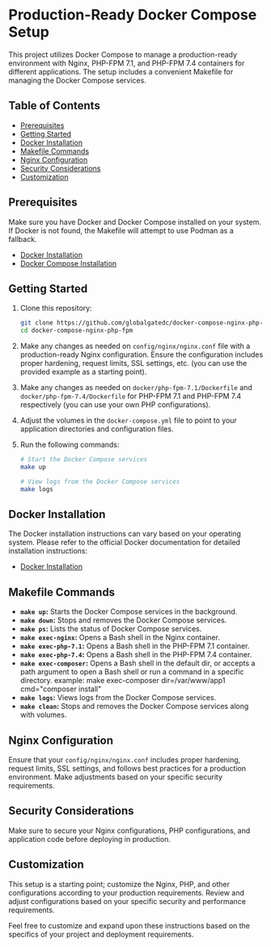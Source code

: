 # Production-Ready Docker Compose Setup

This project utilizes Docker Compose to manage a production-ready environment with Nginx, PHP-FPM 7.1, and PHP-FPM 7.4 containers for different applications. The setup includes a convenient Makefile for managing the Docker Compose services.

## Table of Contents

- [Prerequisites](#prerequisites)
- [Getting Started](#getting-started)
- [Docker Installation](#docker-installation)
- [Makefile Commands](#makefile-commands)
- [Nginx Configuration](#nginx-configuration)
- [Security Considerations](#security-considerations)
- [Customization](#customization)

## Prerequisites

Make sure you have Docker and Docker Compose installed on your system. If Docker is not found, the Makefile will attempt to use Podman as a fallback.

- [Docker Installation](https://docs.docker.com/get-docker/)
- [Docker Compose Installation](https://docs.docker.com/compose/install/)

## Getting Started

1. Clone this repository:

   ```bash
   git clone https://github.com/globalgatedc/docker-compose-nginx-php-fpm.git
   cd docker-compose-nginx-php-fpm
   ```

2. Make any changes as needed on `config/nginx/nginx.conf` file with a production-ready Nginx configuration. Ensure the configuration includes proper hardening, request limits, SSL settings, etc. (you can use the provided example as a starting point).

3. Make any changes as needed on `docker/php-fpm-7.1/Dockerfile` and `docker/php-fpm-7.4/Dockerfile` for PHP-FPM 7.1 and PHP-FPM 7.4 respectively (you can use your own PHP configurations).

4. Adjust the volumes in the `docker-compose.yml` file to point to your application directories and configuration files.

5. Run the following commands:

   ```bash
   # Start the Docker Compose services
   make up

   # View logs from the Docker Compose services
   make logs
   ```

## Docker Installation

The Docker installation instructions can vary based on your operating system. Please refer to the official Docker documentation for detailed installation instructions:

- [Docker Installation](https://docs.docker.com/get-docker/)

## Makefile Commands

- **`make up`:** Starts the Docker Compose services in the background.
- **`make down`:** Stops and removes the Docker Compose services.
- **`make ps`:** Lists the status of Docker Compose services.
- **`make exec-nginx`:** Opens a Bash shell in the Nginx container.
- **`make exec-php-7.1`:** Opens a Bash shell in the PHP-FPM 7.1 container.
- **`make exec-php-7.4`:** Opens a Bash shell in the PHP-FPM 7.4 container.
- **`make exec-composer`:** Opens a Bash shell in the default dir, or accepts a path argument to open a Bash shell or run a command in a specific directory. example: make exec-composer dir=/var/www/app1 cmd="composer install"
- **`make logs`:** Views logs from the Docker Compose services.
- **`make clean`:** Stops and removes the Docker Compose services along with volumes.

## Nginx Configuration

Ensure that your `config/nginx/nginx.conf` includes proper hardening, request limits, SSL settings, and follows best practices for a production environment. Make adjustments based on your specific security requirements.

## Security Considerations

Make sure to secure your Nginx configurations, PHP configurations, and application code before deploying in production.

## Customization

This setup is a starting point; customize the Nginx, PHP, and other configurations according to your production requirements. Review and adjust configurations based on your specific security and performance requirements.

Feel free to customize and expand upon these instructions based on the specifics of your project and deployment requirements.
